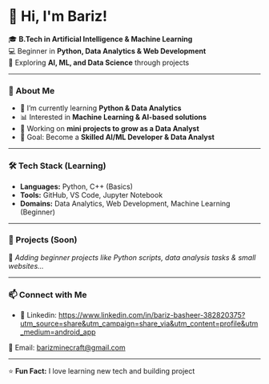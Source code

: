 # 👋 Hi, I'm Bariz!

🎓 **B.Tech in Artificial Intelligence & Machine Learning**  
💻 Beginner in **Python, Data Analytics & Web Development**  
🚀 Exploring **AI, ML, and Data Science** through projects  

---

### 📌 About Me
- 🌱 I’m currently learning **Python & Data Analytics**  
- 📊 Interested in **Machine Learning & AI-based solutions**  
- 🔭 Working on **mini projects to grow as a Data Analyst**  
- 🎯 Goal: Become a **Skilled AI/ML Developer & Data Analyst**  

---

### 🛠 Tech Stack (Learning)
- **Languages:** Python, C++ (Basics)  
- **Tools:** GitHub, VS Code, Jupyter Notebook  
- **Domains:** Data Analytics, Web Development, Machine Learning (Beginner)  

---

### 📂 Projects (Soon)
🚧 *Adding beginner projects like Python scripts, data analysis tasks & small websites...*  

---

### 📫 Connect with Me
- 🔗 Linkedin: https://www.linkedin.com/in/bariz-basheer-382820375?utm_source=share&utm_campaign=share_via&utm_content=profile&utm_medium=android_app

📧 Email: barizminecraft@gmail.com

---

⭐ **Fun Fact:** I love learning new tech and building project
